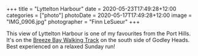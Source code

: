 +++
title = "Lyttelton Harbour"
date = 2020-05-23T17:49:28+12:00
categories = ["photo"]
photoDate = 2020-05-17T17:49:28+12:00
image = "IMG_0906.jpg"
photographer = "Finn LeSueur"
+++

This view of Lyttelton Harbour is one of my favourites from the Port Hills. It's on the [Breeze Bay Walking Track](https://www.doc.govt.nz/parks-and-recreation/places-to-go/canterbury/places/godley-head/things-to-do/godley-head-loop-track/) on the south side of Godley Heads. Best experienced on a relaxed Sunday run!
